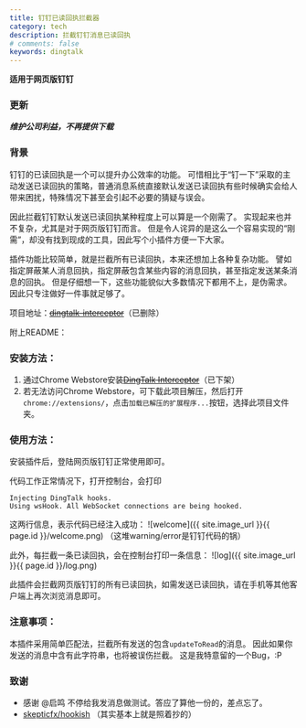 ```yaml
---
title: 钉钉已读回执拦截器
category: tech
description: 拦截钉钉消息已读回执
# comments: false
keywords: dingtalk
---
```


**适用于网页版钉钉**

### 更新
***维护公司利益，不再提供下载***

### 背景

钉钉的已读回执是一个可以提升办公效率的功能。
可惜相比于“钉一下”采取的主动发送已读回执的策略，普通消息系统直接默认发送已读回执有些时候确实会给人带来困扰，特殊情况下甚至会引起不必要的猜疑与误会。

因此拦截钉钉默认发送已读回执某种程度上可以算是一个刚需了。
实现起来也并不复杂，尤其是对于网页版钉钉而言。
但是令人诧异的是这么一个容易实现的“刚需”，却没有找到现成的工具，因此写个小插件方便一下大家。

插件功能比较简单，就是拦截所有已读回执，本来还想加上各种复杂功能。
譬如指定屏蔽某人消息回执，指定屏蔽包含某些内容的消息回执，甚至指定发送某条消息的回执。
但是仔细想一下，这些功能貌似大多数情况下都用不上，是伪需求。
因此只专注做好一件事就足够了。

项目地址：<del>[dingtalk-interceptor](https://github.com/lxiange/dingtalk-interceptor)</del>（已删除）


附上README：

### 安装方法：

1. 通过Chrome Webstore安装<del>[DingTalk Interceptor](https://chrome.google.com/webstore/detail/dingtalk-interceptor/dcefpnhobgebmafmamokafniilmmcgdp)</del>（已下架）
2. 若无法访问Chrome Webstore，可下载此项目解压，然后打开`chrome://extensions/`，点击`加载已解压的扩展程序...`按钮，选择此项目文件夹。

### 使用方法：

安装插件后，登陆网页版钉钉正常使用即可。

代码工作正常情况下，打开控制台，会打印
```
Injecting DingTalk hooks.
Using wsHook. All WebSocket connections are being hooked.
```
这两行信息，表示代码已经注入成功：
![welcome]({{ site.image_url }}{{ page.id }}/welcome.png)
（这堆warning/error是钉钉代码的锅）

此外，每拦截一条已读回执，会在控制台打印一条信息：
![log]({{ site.image_url }}{{ page.id }}/log.png)

此插件会拦截网页版钉钉的所有已读回执，如需发送已读回执，请在手机等其他客户端上再次浏览消息即可。

### 注意事项：

本插件采用简单匹配法，拦截所有发送的包含`updateToRead`的消息。
因此如果你发送的消息中含有此字符串，也将被误伤拦截。
这是我特意留的一个Bug，:P

### 致谢
* 感谢 @启鸣 不停给我发消息做测试。答应了算他一份的，差点忘了。
* [skepticfx/hookish](https://github.com/skepticfx/hookish)
（其实基本上就是照着抄的）

